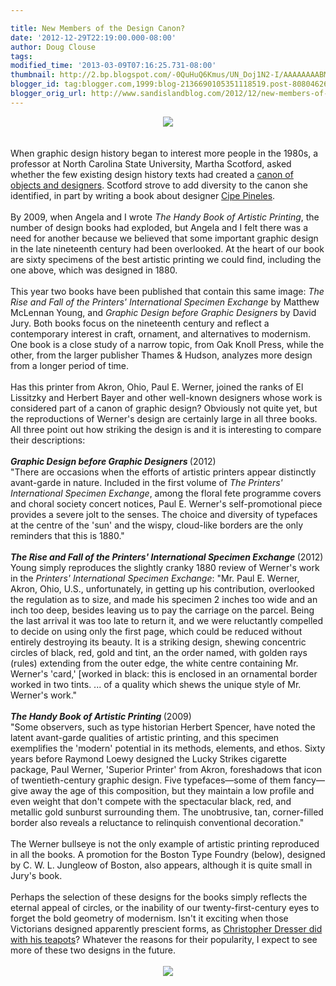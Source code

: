 ```yaml
---

title: New Members of the Design Canon?
date: '2012-12-29T22:19:00.000-08:00'
author: Doug Clouse
tags: 
modified_time: '2013-03-09T07:16:25.731-08:00'
thumbnail: http://2.bp.blogspot.com/-0QuHuQ6Kmus/UN_Doj1N2-I/AAAAAAAABMw/s-ucm8ugmog/s72-c/Bullseye.jpg
blogger_id: tag:blogger.com,1999:blog-2136690105351118519.post-8080462653024318517
blogger_orig_url: http://www.sandislandblog.com/2012/12/new-members-of-design-canon.html
---
```


<div class="separator" style="clear: both; text-align: center;"><a href="http://2.bp.blogspot.com/-0QuHuQ6Kmus/UN_Doj1N2-I/AAAAAAAABMw/s-ucm8ugmog/s1600/Bullseye.jpg" imageanchor="1" style="margin-left: 1em; margin-right: 1em;"><img border="0" src="http://2.bp.blogspot.com/-0QuHuQ6Kmus/UN_Doj1N2-I/AAAAAAAABMw/s-ucm8ugmog/s1600/Bullseye.jpg" /></a></div><div class="separator" style="clear: both; text-align: center;"><br /></div><br />When graphic design history began to interest more people in the 1980s, a professor at North Carolina State University, Martha Scotford, asked whether the few existing design history texts had created a <a href="http://www.eyemagazine.com/feature/article/googling-the-design-canon" target="_blank">canon of objects and designers</a>. Scotford strove to add diversity to the canon she identified, in part by writing a book about designer <a href="http://www.amazon.com/Cipe-Pineles-Design-Architects-Designers/dp/B005IUV5GA" target="_blank">Cipe Pineles</a>.<br /><br />By 2009, when Angela and I wrote <i>The Handy Book of Artistic Printing</i>, the number of design books had exploded, but Angela and I felt there was a need for another because we believed that some important graphic design in the late nineteenth century had been overlooked. At the heart of our book are sixty specimens of the best artistic printing we could find, including the one above, which was designed in 1880.<br /><br />This year two books have been published that contain this same image: <i>The Rise and Fall of the Printers' International Specimen Exchange</i> by Matthew McLennan Young, and <i>Graphic Design before Graphic Designers</i> by David Jury. Both books focus on the nineteenth century and reflect a contemporary interest in craft, ornament, and alternatives to modernism. One book is a close study of a narrow topic, from Oak Knoll Press, while the other, from the larger publisher Thames &amp; Hudson, analyzes more design from a longer period of time.<br /><br />Has this printer from Akron, Ohio, Paul E. Werner, joined the ranks of El Lissitzky and Herbert Bayer and other well-known designers whose work is considered part of a canon of graphic design? Obviously not quite yet, but the reproductions of Werner's design are certainly large in all three books. All three point out how striking the design is and it is interesting to compare their descriptions:<br /><br /><i style="font-weight: bold;">Graphic Design before Graphic Designers </i>(2012)<br />"There are occasions when the efforts of artistic printers appear distinctly avant-garde in nature. Included in the first volume of <i>The Printers' International Specimen Exchange</i>, among the floral fete programme covers and choral society concert notices, Paul E. Werner's self-promotional piece provides a severe jolt to the senses. The choice and diversity of typefaces at the centre of the 'sun' and the wispy, cloud-like borders are the only reminders that this is 1880."<br /><br /><b style="font-style: italic;">The Rise and Fall of the Printers' International Specimen Exchange </b>(2012)<br />Young simply reproduces the slightly cranky 1880 review of Werner's work in the <i>Printers' International Specimen Exchange</i>: "Mr. Paul E. Werner, Akron, Ohio, U.S., unfortunately, in getting up his contribution, overlooked the regulation as to size, and made his specimen 2 inches too wide and an inch too deep, besides leaving us to pay the carriage on the parcel. Being the last arrival it was too late to return it, and we were reluctantly compelled to decide on using only the first page, which could be reduced without entirely destroying its beauty. It is a striking design, shewing concentric circles of black, red, gold and tint, an the order named, with golden rays (rules) extending from the outer edge, the white centre containing Mr. Werner's 'card,' [worked in black: this is enclosed in an ornamental border worked in two tints. ... of a quality which shews the unique style of Mr. Werner's work."<br /><br /><i style="font-weight: bold;">The Handy Book of Artistic Printing </i>(2009)<br />"Some observers, such as type historian Herbert Spencer, have noted the latent avant-garde qualities of artistic printing, and this specimen exemplifies the 'modern' potential in its methods, elements, and ethos. Sixty years before Raymond Loewy designed the Lucky Strikes cigarette package, Paul Werner, 'Superior Printer' from Akron, foreshadows that icon of twentieth-century graphic design. Five typefaces—some of them fancy—give away the age of this composition, but they maintain a low profile and even weight that don't compete with the spectacular black, red, and metallic gold sunburst surrounding them. The unobtrusive, tan, corner-filled border also reveals a reluctance to relinquish conventional decoration."<br /><br />The Werner bullseye is not the only example of artistic printing reproduced in all the books. A promotion for the Boston Type Foundry (below), designed by C. W. L. Jungleow of Boston, also appears, although it is quite small in Jury's book.<br /><br />Perhaps the selection of these designs for the books simply reflects the eternal appeal of circles, or the inability of our twenty-first-century eyes to forget the bold geometry of modernism. Isn't it exciting when those Victorians designed apparently prescient forms, as&nbsp;<a href="http://www.vam.ac.uk/content/articles/t/christopher-dresser-teapots/" target="_blank">Christopher Dresser did with his teapots</a>? Whatever the reasons for their popularity, I expect to see more of these two designs in the future.<br /><br /><div class="separator" style="clear: both; text-align: center;"><a href="http://4.bp.blogspot.com/-Sa89dpt_YKE/UN_neTvfyFI/AAAAAAAABN8/ek2ptSIHJXs/s1600/BostonCircle.jpg" imageanchor="1" style="margin-left: 1em; margin-right: 1em;"><img border="0" src="http://4.bp.blogspot.com/-Sa89dpt_YKE/UN_neTvfyFI/AAAAAAAABN8/ek2ptSIHJXs/s1600/BostonCircle.jpg" /></a></div><div class="separator" style="clear: both; text-align: center;"><br /></div><div class="separator" style="clear: both; text-align: center;"><br /></div><br />